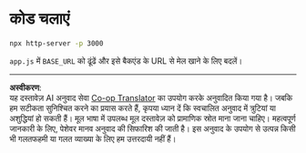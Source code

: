 <!--
CO_OP_TRANSLATOR_METADATA:
{
  "original_hash": "7746a470be8fc7f736eb1b43ebb710ee",
  "translation_date": "2025-09-01T15:51:34+00:00",
  "source_file": "9-chat-project/solution/frontend/README.md",
  "language_code": "hi"
}
-->
# कोड चलाएं

```sh
npx http-server -p 3000
```

`app.js` में `BASE_URL` को ढूंढें और इसे बैकएंड के URL से मेल खाने के लिए बदलें।

---

**अस्वीकरण**:  
यह दस्तावेज़ AI अनुवाद सेवा [Co-op Translator](https://github.com/Azure/co-op-translator) का उपयोग करके अनुवादित किया गया है। जबकि हम सटीकता सुनिश्चित करने का प्रयास करते हैं, कृपया ध्यान दें कि स्वचालित अनुवाद में त्रुटियां या अशुद्धियां हो सकती हैं। मूल भाषा में उपलब्ध मूल दस्तावेज़ को प्रामाणिक स्रोत माना जाना चाहिए। महत्वपूर्ण जानकारी के लिए, पेशेवर मानव अनुवाद की सिफारिश की जाती है। इस अनुवाद के उपयोग से उत्पन्न किसी भी गलतफहमी या गलत व्याख्या के लिए हम उत्तरदायी नहीं हैं।